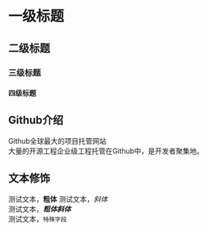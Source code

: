 # 一级标题
## 二级标题
### 三级标题
#### 四级标题


## Github介绍

  Github全球最大的项目托管网站<br>大量的开源工程企业级工程托管在Github中，是开发者聚集地。


## 文本修饰

  测试文本，**粗体**
  测试文本，*斜体*<br>
  测试文本，***粗体斜体***<br>
  测试文本，`特殊字段`<br>
